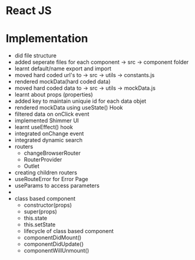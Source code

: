 # React JS

# Implementation
  - did file structure
  - added seperate files for each component -> src -> component folder
  - learnt default/name export and import
  - moved hard coded url's to -> src -> utils -> constants.js
  - rendered mockData(hard coded data)
  - moved hard coded data to -> src -> utils -> mockData.js
  - learnt about props (properties)
  - added key to maintain uniquie id for each data objet
  - rendered mockData using useState() Hook
  - filtered data on onClick event
  - implemented Shimmer UI
  - learnt useEffect() hook
  - integrated onChange event
  - integrated dynamic search
  - routers
    - changeBrowserRouter
    - RouterProvider
    - Outlet
  - creating children routers
  - useRouteError for Error Page
  - useParams to access parameters
  - <Link>
  - class based component
    - constructor(props)
    - super(props)
    - this.state
    - this.setState
    - lifecycle of class based component
    - componentDidMount()
    - componentDidUpdate()
    - componentWillUnmount()
  